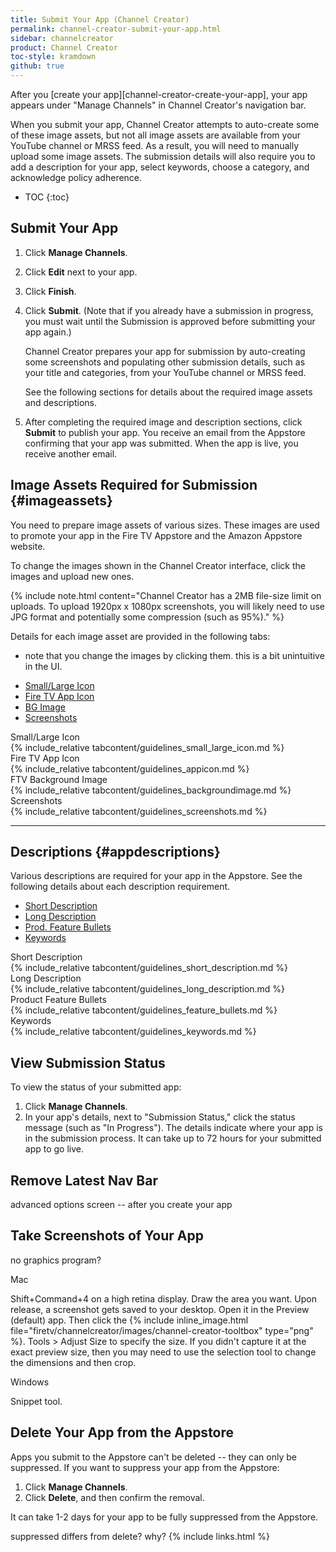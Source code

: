 ```yaml
---
title: Submit Your App (Channel Creator)
permalink: channel-creator-submit-your-app.html
sidebar: channelcreator
product: Channel Creator
toc-style: kramdown
github: true
---
```


After you [create your app][channel-creator-create-your-app], your app appears under "Manage Channels" in Channel Creator's navigation bar.

When you submit your app, Channel Creator attempts to auto-create some of these image assets, but not all image assets are available from your YouTube channel or MRSS feed. As a result, you will need to manually upload some image assets. The submission details will also require you to add a description for your app, select keywords, choose a category, and acknowledge policy adherence.

* TOC
{:toc}

## Submit Your App

1.  Click **Manage Channels**.
2.  Click **Edit** next to your app.
3.  Click **Finish**.
4.  Click **Submit**. (Note that if you already have a submission in progress, you must wait until the Submission is approved before submitting your app again.)

    Channel Creator prepares your app for submission by auto-creating some screenshots and populating other submission details, such as your title and categories, from your YouTube channel or MRSS feed.

    See the following sections for details about the required image assets and descriptions.

5.  After completing the required image and description sections, click **Submit** to publish your app. You receive an email from the Appstore confirming that your app was submitted. When the app is live, you receive another email.

## Image Assets Required for Submission {#imageassets}

You need to prepare image assets of various sizes. These images are used to promote your app in the Fire TV Appstore and the Amazon Appstore website.

To change the images shown in the Channel Creator interface, click the images and upload new ones.

{% include note.html content="Channel Creator has a 2MB file-size limit on uploads. To upload 1920px x 1080px screenshots, you will likely need to use JPG format and potentially some compression (such as 95%)." %}

Details for each image asset are provided in the following tabs:

- note that you change the images by clicking them. this is a bit unintuitive in the UI.

<ul id="profileTabs" class="nav nav-tabs">
<li class="active"><a class="noCrossRef" href="#zerotab" data-toggle="tab">Small/Large Icon</a></li>
<li><a class="noCrossRef" href="#firsttab" data-toggle="tab">Fire TV App Icon</a></li>
<li><a class="noCrossRef" href="#secondtab" data-toggle="tab">BG Image</a></li>
<li><a class="noCrossRef" href="#thirdtab" data-toggle="tab">Screenshots</a></li>
</ul>
<div class="tab-content">
<div role="tabpanel" class="tab-pane active" id="zerotab">
<div class="subheading">Small/Large Icon</div>
<div markdown="1">
{% include_relative tabcontent/guidelines_small_large_icon.md %}
</div>
</div>
<div role="tabpanel" class="tab-pane" id="firsttab">
<div class="subheading">Fire TV App Icon</div>
<div markdown="1">
{% include_relative tabcontent/guidelines_appicon.md %}
</div>
</div>
<div role="tabpanel" class="tab-pane" id="secondtab">
<div class="subheading">FTV Background Image</div>
<div markdown="1">
{% include_relative tabcontent/guidelines_backgroundimage.md %}
</div>
</div>
<div role="tabpanel" class="tab-pane" id="thirdtab">
<div class="subheading">Screenshots</div>
<div markdown="1">
{% include_relative tabcontent/guidelines_screenshots.md %}
</div>
</div>
</div>
<hr style="width:1em,color:#000000;"/>

## Descriptions {#appdescriptions}

Various descriptions are required for your app in the Appstore. See the following details about each description requirement.

<ul id="profileTabs" class="nav nav-tabs">
<li class="active"><a class="noCrossRef" href="#zerotab2" data-toggle="tab">Short Description</a></li>
<li><a class="noCrossRef" href="#firsttab2" data-toggle="tab">Long Description</a></li>
<li><a class="noCrossRef" href="#secondtab2" data-toggle="tab">Prod. Feature Bullets</a></li>
<li><a class="noCrossRef" href="#thirdtab2" data-toggle="tab">Keywords</a></li>
</ul>
<div class="tab-content">
<div role="tabpanel" class="tab-pane active" id="zerotab2">
<div class="subheading">Short Description</div>
<div markdown="1">
{% include_relative tabcontent/guidelines_short_description.md %}
</div>
</div>
<div role="tabpanel" class="tab-pane" id="firsttab2">
<div class="subheading">Long Description</div>
<div markdown="1">
{% include_relative tabcontent/guidelines_long_description.md %}
</div>
</div>
<div role="tabpanel" class="tab-pane" id="secondtab2">
<div class="subheading">Product Feature Bullets</div>
<div markdown="1">
{% include_relative tabcontent/guidelines_feature_bullets.md %}
</div>
</div>
<div role="tabpanel" class="tab-pane" id="thirdtab2">
<div class="subheading">Keywords</div>
<div markdown="1">
{% include_relative tabcontent/guidelines_keywords.md %}
</div>
</div>
</div>


## View Submission Status

To view the status of your submitted app:

1.  Click **Manage Channels**.
2.  In your app's details, next to "Submission Status," click the status message (such as "In Progress"). The details indicate where your app is in the submission process. It can take up to 72 hours for your submitted app to go live.

## Remove Latest Nav Bar

advanced options screen -- after you create your app

## Take Screenshots of Your App

no graphics program?

Mac

Shift+Command+4 on a high retina display. Draw the area you want. Upon release, a screenshot gets saved to your desktop. Open it in the Preview (default) app. Then click the {% include inline_image.html file="firetv/channelcreator/images/channel-creator-tooltbox" type="png" %}. Tools > Adjust Size to specify the size. If you didn't capture it at the exact preview size, then you may need to use the selection tool to change the dimensions and then crop.

Windows

Snippet tool.

## Delete Your App from the Appstore

Apps you submit to the Appstore can't be deleted -- they can only be suppressed. If you want to suppress your app from the Appstore:

1.  Click **Manage Channels**.
2.  Click **Delete**, and then confirm the removal.

It can take 1-2 days for your app to be fully suppressed from the Appstore.

suppressed differs from delete? why?
{% include links.html %}
